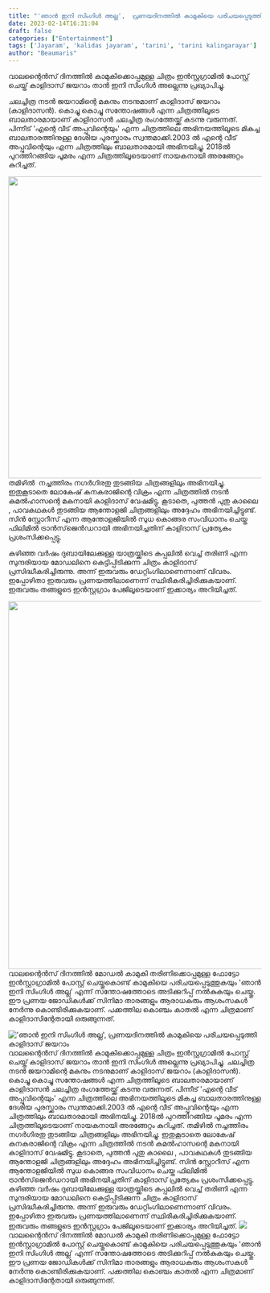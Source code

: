 ```yaml
---
title: "'ഞാൻ ഇനി സിംഗിൾ അല്ല',  പ്രണയദിനത്തിൽ കാമുകിയെ പരിചയപ്പെടുത്തി കാളിദാസ് ജയറാം"
date: 2023-02-14T16:31:04
draft: false
categories: ["Entertainment"]
tags: ['Jayaram', 'kalidas jayaram', 'tarini', 'tarini kalingarayar']
author: "Beaumaris"
---
```


വാലന്റൈൻസ് ദിനത്തിൽ കാമുകിക്കൊപ്പമുള്ള ചിത്രം ഇൻസ്റ്റഗ്രാമിൽ പോസ്റ്റ് ചെയ്ത് കാളിദാസ് ജയറാം താൻ ഇനി സിംഗിൾ അല്ലെന്നു പ്രഖ്യാപിച്ചു.

ചലച്ചിത്ര നടൻ ജയറാമിന്റെ മകനും നടനുമാണ്‌ കാളിദാസ് ജയറാം (കാളിദാസൻ). കൊച്ചു കൊച്ചു സന്തോഷങ്ങൾ എന്ന ചിത്രത്തിലൂടെ ബാലതാരമായാണ് കാളിദാസൻ ചലച്ചിത്ര രംഗത്തേയ്ക്ക് കടന്നു വരുന്നത്. പിന്നീട് 'എന്റെ വീട് അപ്പുവിന്റെയും' എന്ന ചിത്രത്തിലെ അഭിനയത്തിലൂടെ മികച്ച ബാലതാരത്തിനുള്ള ദേശിയ പുരസ്ക്കാരം സ്വന്തമാക്കി.2003 ല്‍ എന്റെ വീട് അപ്പുവിന്റെയും എന്ന ചിത്രത്തിലും ബാലതാരമായി അഭിനയിച്ചു. 2018ല്‍ പുറത്തിറങ്ങിയ പൂമരം എന്ന ചിത്രത്തിലൂടെയാണ് നായകനായി അരങ്ങേറ്റം കുറിച്ചത്.

<img class="size-large wp-image-383629 aligncenter" src="https://cdn.boolokam.com/articles/2023/02/fff2-1024x768.webp" alt="" width="800" height="600" />തമിഴിൽ  നച്ചത്തിരം നഗർഗിരതു തുടങ്ങിയ ചിത്രങ്ങളിലും അഭിനയിച്ചു. ഇതുകൂടാതെ ലോകേഷ് കനകരാജിന്റെ വിക്രം എന്ന ചിത്രത്തിൽ നടൻ കമൽഹാസന്റെ മകനായി കാളിദാസ് വേഷമിട്ടു. കൂടാതെ, പുത്തൻ പുതു കാലൈ , പാവകഥകൾ തുടങ്ങിയ ആന്തോളജി ചിത്രങ്ങളിലും അദ്ദേഹം അഭിനയിച്ചിട്ടുണ്ട്. സിൻ സ്റ്റോറീസ് എന്ന ആന്തോളജിയിൽ സുധ കൊങ്ങര സംവിധാനം ചെയ്ത ഫിലിമിൽ ട്രാൻസ്‌ജെൻഡറായി അഭിനയിച്ചതിന് കാളിദാസ് പ്രത്യേകം പ്രശംസിക്കപ്പെട്ടു.

കഴിഞ്ഞ വർഷം ദുബായിലേക്കുള്ള യാത്രയ്ക്കിടെ കപ്പലിൽ വെച്ച് തരിണി എന്ന സുന്ദരിയായ മോഡലിനെ കെട്ടിപ്പിടിക്കുന്ന ചിത്രം കാളിദാസ് പ്രസിദ്ധീകരിച്ചിരുന്നു. അന്ന് ഇരുവരും ഡേറ്റിംഗിലാണെന്നാണ് വിവരം. ഇപ്പോഴിതാ ഇരുവരും പ്രണയത്തിലാണെന്ന് സ്ഥിരീകരിച്ചിരിക്കുകയാണ്. ഇരുവരും തങ്ങളുടെ ഇൻസ്റ്റഗ്രാം പേജിലൂടെയാണ് ഇക്കാര്യം അറിയിച്ചത്.

<img class=" wp-image-383627 aligncenter" src="https://cdn.boolokam.com/articles/2023/02/ddf-2.jpg" alt="" width="585" height="731" />വാലന്റൈൻസ് ദിനത്തിൽ മോഡൽ കാമുകി തരിണിക്കൊപ്പമുള്ള ഫോട്ടോ ഇൻസ്റ്റാഗ്രാമിൽ പോസ്റ്റ് ചെയ്തുകൊണ്ട് കാമുകിയെ പരിചയപ്പെടുത്തുകയും 'ഞാൻ ഇനി സിംഗിൾ അല്ല' എന്ന് സന്തോഷത്തോടെ അടിക്കുറിപ്പ് നൽകുകയും ചെയ്തു. ഈ പ്രണയ ജോഡികൾക്ക് സിനിമാ താരങ്ങളും ആരാധകരും ആശംസകൾ നേർന്നു കൊണ്ടിരിക്കുകയാണ്. പക്കത്തില കൊഞ്ചം കാതൽ എന്ന ചിത്രമാണ് കാളിദാസിന്റേതായി ഒരുങ്ങുന്നത്.


!['ഞാൻ ഇനി സിംഗിൾ അല്ല',  പ്രണയദിനത്തിൽ കാമുകിയെ പരിചയപ്പെടുത്തി കാളിദാസ് ജയറാം](https://cdn.boolokam.com/articles/2023/02/fff2-1024x768.webp)വാലന്റൈൻസ് ദിനത്തിൽ കാമുകിക്കൊപ്പമുള്ള ചിത്രം ഇൻസ്റ്റഗ്രാമിൽ പോസ്റ്റ് ചെയ്ത് കാളിദാസ് ജയറാം താൻ ഇനി സിംഗിൾ അല്ലെന്നു പ്രഖ്യാപിച്ചു. ചലച്ചിത്ര നടൻ ജയറാമിന്റെ മകനും നടനുമാണ്‌ കാളിദാസ് ജയറാം (കാളിദാസൻ). കൊച്ചു കൊച്ചു സന്തോഷങ്ങൾ എന്ന ചിത്രത്തിലൂടെ ബാലതാരമായാണ് കാളിദാസൻ ചലച്ചിത്ര രംഗത്തേയ്ക്ക് കടന്നു വരുന്നത്. പിന്നീട് 'എന്റെ വീട് അപ്പുവിന്റെയും' എന്ന ചിത്രത്തിലെ അഭിനയത്തിലൂടെ മികച്ച ബാലതാരത്തിനുള്ള ദേശിയ പുരസ്ക്കാരം സ്വന്തമാക്കി.2003 ല്‍ എന്റെ വീട് അപ്പുവിന്റെയും എന്ന ചിത്രത്തിലും ബാലതാരമായി അഭിനയിച്ചു. 2018ല്‍ പുറത്തിറങ്ങിയ പൂമരം എന്ന ചിത്രത്തിലൂടെയാണ് നായകനായി അരങ്ങേറ്റം കുറിച്ചത്. തമിഴിൽ നച്ചത്തിരം നഗർഗിരതു തുടങ്ങിയ ചിത്രങ്ങളിലും അഭിനയിച്ചു. ഇതുകൂടാതെ ലോകേഷ് കനകരാജിന്റെ വിക്രം എന്ന ചിത്രത്തിൽ നടൻ കമൽഹാസന്റെ മകനായി കാളിദാസ് വേഷമിട്ടു. കൂടാതെ, പുത്തൻ പുതു കാലൈ , പാവകഥകൾ തുടങ്ങിയ ആന്തോളജി ചിത്രങ്ങളിലും അദ്ദേഹം അഭിനയിച്ചിട്ടുണ്ട്. സിൻ സ്റ്റോറീസ് എന്ന ആന്തോളജിയിൽ സുധ കൊങ്ങര സംവിധാനം ചെയ്ത ഫിലിമിൽ ട്രാൻസ്‌ജെൻഡറായി അഭിനയിച്ചതിന് കാളിദാസ് പ്രത്യേകം പ്രശംസിക്കപ്പെട്ടു. കഴിഞ്ഞ വർഷം ദുബായിലേക്കുള്ള യാത്രയ്ക്കിടെ കപ്പലിൽ വെച്ച് തരിണി എന്ന സുന്ദരിയായ മോഡലിനെ കെട്ടിപ്പിടിക്കുന്ന ചിത്രം കാളിദാസ് പ്രസിദ്ധീകരിച്ചിരുന്നു. അന്ന് ഇരുവരും ഡേറ്റിംഗിലാണെന്നാണ് വിവരം. ഇപ്പോഴിതാ ഇരുവരും പ്രണയത്തിലാണെന്ന് സ്ഥിരീകരിച്ചിരിക്കുകയാണ്. ഇരുവരും തങ്ങളുടെ ഇൻസ്റ്റഗ്രാം പേജിലൂടെയാണ് ഇക്കാര്യം അറിയിച്ചത്. ![](https://cdn.boolokam.com/articles/2023/02/ddf-2.jpg)വാലന്റൈൻസ് ദിനത്തിൽ മോഡൽ കാമുകി തരിണിക്കൊപ്പമുള്ള ഫോട്ടോ ഇൻസ്റ്റാഗ്രാമിൽ പോസ്റ്റ് ചെയ്തുകൊണ്ട് കാമുകിയെ പരിചയപ്പെടുത്തുകയും 'ഞാൻ ഇനി സിംഗിൾ അല്ല' എന്ന് സന്തോഷത്തോടെ അടിക്കുറിപ്പ് നൽകുകയും ചെയ്തു. ഈ പ്രണയ ജോഡികൾക്ക് സിനിമാ താരങ്ങളും ആരാധകരും ആശംസകൾ നേർന്നു കൊണ്ടിരിക്കുകയാണ്. പക്കത്തില കൊഞ്ചം കാതൽ എന്ന ചിത്രമാണ് കാളിദാസിന്റേതായി ഒരുങ്ങുന്നത്.
